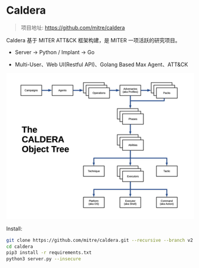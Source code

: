 # Caldera


> 项目地址: https://github.com/mitre/caldera

Caldera 基于 MITER ATT&CK 框架构建，是 MITER 一项活跃的研究项目。

- Server -> Python / Implant -> Go

- Multi-User、Web UI(Restful API)、Golang Based Max Agent、ATT&CK

![img](./images/caldera.png)

Install:

```bash
git clone https://github.com/mitre/caldera.git --recursive --branch v2.9.0
cd caldera
pip3 install -r requirements.txt
python3 server.py --insecure
```

